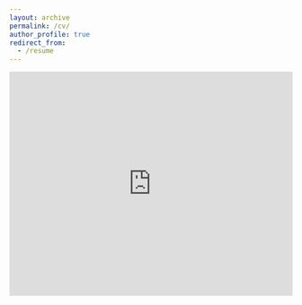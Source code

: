 ```yaml
---
layout: archive
permalink: /cv/
author_profile: true
redirect_from:
  - /resume
---
```


<embed src="https://jiangtianli91.github.io/files/jli_cv.pdf" type="application/pdf" width="100%" height="400em"/>
